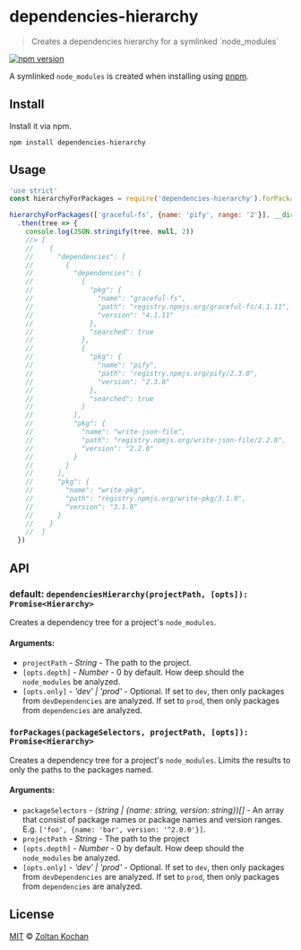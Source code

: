 # dependencies-hierarchy

> Creates a dependencies hierarchy for a symlinked \`node_modules\`

<!--@shields('npm')-->
[![npm version](https://img.shields.io/npm/v/dependencies-hierarchy.svg)](https://www.npmjs.com/package/dependencies-hierarchy)
<!--/@-->

A symlinked `node_modules` is created when installing using [pnpm](https://github.com/pnpm/pnpm).

## Install

Install it via npm.

    npm install dependencies-hierarchy

## Usage

<!--@example('./example/index.js')-->
```js
'use strict'
const hierarchyForPackages = require('dependencies-hierarchy').forPackages

hierarchyForPackages(['graceful-fs', {name: 'pify', range: '2'}], __dirname, {depth: 2})
  .then(tree => {
    console.log(JSON.stringify(tree, null, 2))
    //> [
    //    {
    //      "dependencies": [
    //        {
    //          "dependencies": [
    //            {
    //              "pkg": {
    //                "name": "graceful-fs",
    //                "path": "registry.npmjs.org/graceful-fs/4.1.11",
    //                "version": "4.1.11"
    //              },
    //              "searched": true
    //            },
    //            {
    //              "pkg": {
    //                "name": "pify",
    //                "path": "registry.npmjs.org/pify/2.3.0",
    //                "version": "2.3.0"
    //              },
    //              "searched": true
    //            }
    //          ],
    //          "pkg": {
    //            "name": "write-json-file",
    //            "path": "registry.npmjs.org/write-json-file/2.2.0",
    //            "version": "2.2.0"
    //          }
    //        }
    //      ],
    //      "pkg": {
    //        "name": "write-pkg",
    //        "path": "registry.npmjs.org/write-pkg/3.1.0",
    //        "version": "3.1.0"
    //      }
    //    }
    //  ]
  })
```
<!--/@-->

## API

### default: `dependenciesHierarchy(projectPath, [opts]): Promise<Hierarchy>`

Creates a dependency tree for a project's `node_modules`.

#### Arguments:

- `projectPath` - _String_ - The path to the project.
- `[opts.depth]` - _Number_ - 0 by default. How deep should the `node_modules` be analyzed.
- `[opts.only]` - _'dev' | 'prod'_ - Optional. If set to `dev`, then only packages from `devDependencies` are analyzed.
  If set to `prod`, then only packages from `dependencies` are analyzed.

### `forPackages(packageSelectors, projectPath, [opts]): Promise<Hierarchy>`

Creates a dependency tree for a project's `node_modules`. Limits the results to only the paths to the packages named.

#### Arguments:

- `packageSelectors` - _(string | {name: string, version: string})\[]_ - An array that consist of package names or package names and version ranges.
  E.g. `['foo', {name: 'bar', version: '^2.0.0'}]`.
- `projectPath` - _String_ - The path to the project
- `[opts.depth]` - _Number_ - 0 by default. How deep should the `node_modules` be analyzed.
- `[opts.only]` - _'dev' | 'prod'_ - Optional. If set to `dev`, then only packages from `devDependencies` are analyzed.
  If set to `prod`, then only packages from `dependencies` are analyzed.

## License

[MIT](./LICENSE) © [Zoltan Kochan](https://www.kochan.io/)
